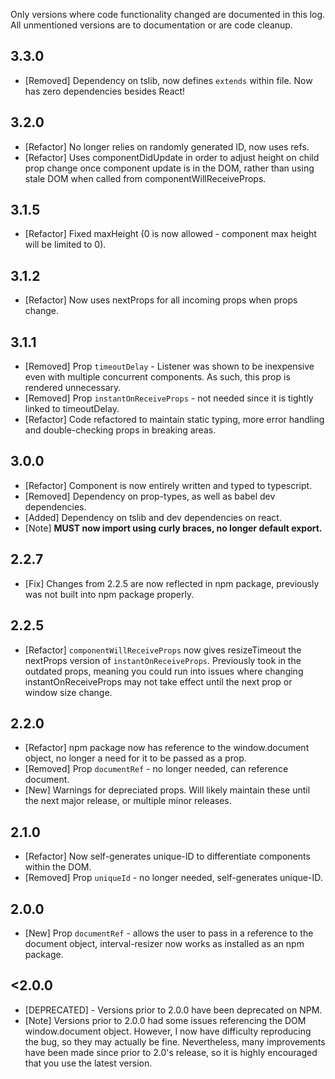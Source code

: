 Only versions where code functionality changed are documented in this log. All
unmentioned versions are to documentation or are code cleanup.

## **3.3.0**
- [Removed] Dependency on tslib, now defines `extends` within file. Now has
zero dependencies besides React!

## **3.2.0**
- [Refactor] No longer relies on randomly generated ID, now uses refs.
- [Refactor] Uses componentDidUpdate in order to adjust height on child prop
change once component update is in the DOM, rather than using stale DOM when
called from componentWillReceiveProps.

## **3.1.5**
- [Refactor] Fixed maxHeight (0 is now allowed - component max height will be
limited to 0).

## **3.1.2**
- [Refactor] Now uses nextProps for all incoming props when props change.

## **3.1.1**
- [Removed] Prop `timeoutDelay` - Listener was shown to be inexpensive even with
multiple concurrent components. As such, this prop is rendered unnecessary.
- [Removed] Prop `instantOnReceiveProps` - not needed since it is tightly linked
to timeoutDelay.
- [Refactor] Code refactored to maintain static typing, more error handling and
double-checking props in breaking areas.

## **3.0.0**
- [Refactor] Component is now entirely written and typed to typescript.
- [Removed] Dependency on prop-types, as well as babel dev dependencies.
- [Added] Dependency on tslib and dev dependencies on react.
- [Note] **MUST now import using curly braces, no longer default export.**

## **2.2.7**
- [Fix] Changes from 2.2.5 are now reflected in npm package, previously was not
built into npm package properly.

## **2.2.5**
- [Refactor] `componentWillReceiveProps` now gives resizeTimeout the nextProps
version of `instantOnReceiveProps`. Previously took in the outdated props,
meaning you could run into issues where changing instantOnReceiveProps may not
take effect until the next prop or window size change.

## **2.2.0**
- [Refactor] npm package now has reference to the window.document object, no
longer a need for it to be passed as a prop.
- [Removed] Prop `documentRef` - no longer needed, can reference document.
- [New] Warnings for depreciated props. Will likely maintain these until the
next major release, or multiple minor releases.

## **2.1.0**
- [Refactor] Now self-generates unique-ID to differentiate components within the
DOM.
- [Removed] Prop `uniqueId` - no longer needed, self-generates unique-ID.

## **2.0.0**
- [New] Prop `documentRef` - allows the user to pass in a reference to the
document object, interval-resizer now works as installed as an npm package.

## **<2.0.0**
- [DEPRECATED] - Versions prior to 2.0.0 have been deprecated on NPM.
- [Note] Versions prior to 2.0.0 had some issues referencing the DOM
window.document object. However, I now have difficulty reproducing the bug, so
they may actually be fine. Nevertheless, many improvements have been made since
prior to 2.0's release, so it is highly encouraged that you use the latest
version.